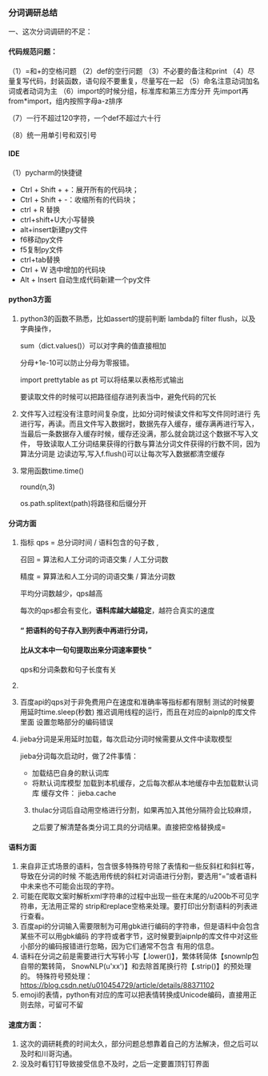 ### 分词调研总结

一、这次分词调研的不足：

#### 代码规范问题：

（1）=和+的空格问题
（2）def的空行问题
（3）不必要的备注和print
（4）尽量复写代码，封装函数，语句段不要重复，尽量写在一起
（5）命名注意动词加名词或者动词为主
（6）import的时候分组，标准库和第三方库分开
先import再 from*import，组内按照字母a-z排序

（7）一行不超过120字符，一个def不超过六十行

（8）统一用单引号和双引号

#### IDE

（1）pycharm的快捷键

- Ctrl + Shift + +：展开所有的代码块；
- Ctrl + Shift + -：收缩所有的代码块；
- ctrl + R  替换
- ctrl+shift+U大小写替换
- alt+insert新建py文件
- f6移动py文件
- f5复制py文件
- ctrl+tab替换
- Ctrl + W	选中增加的代码块
- Alt + Insert	自动生成代码新建一个py文件

#### python3方面

1. python3的函数不熟悉，比如assert的提前判断
   lambda的 filter flush，以及字典操作，

   sum（dict.values()）可以对字典的值直接相加

   分母+1e-10可以防止分母为零报错。

   import prettytable as pt 可以将结果以表格形式输出

   要读取文件的时候可以把路径组存进列表当中，避免代码的冗长

2. 文件写入过程没有注意时间复杂度，比如分词时候读文件和写文件同时进行
   先进行写，再读。而且文件写入数据时，数据先存入缓存，缓存满再进行写入，
   当最后一条数据存入缓存时候，缓存还没满，那么就会跳过这个数据不写入文件，
   导致读取人工分词结果获得的行数与算法分词文件获得的行数不同，因为算法分词是
   边读边写,写入f.flush()可以让每次写入数据都清空缓存

3. 常用函数time.time()

   round(n,3)

   os.path.splitext(path)将路径和后缀分开

#### 分词方面

1. 指标 qps = 总分词时间 / 语料包含的句子数 ,

   召回 = 算法和人工分词的词语交集 / 人工分词数  

   精度 = 算算法和人工分词的词语交集 /  算法分词数

   平均分词数越少，qps越高

   每次的qps都会有变化，**语料库越大越稳定**，越符合真实的速度

   #### “ 把语料的句子存入到列表中再进行分词，

   #### 比从文本中一句句提取出来分词速率要快 ”

   qps和分词条数和句子长度有关

1. 

2. 百度api的qps对于非免费用户在速度和准确率等指标都有限制
   测试的时候要用延时time.sleep(秒数) 推迟调用线程的运行，而且在对应的aipnlp的库文件里面
   设置忽略部分的编码错误

3. jieba分词是采用延时加载，每次启动分词时候需要从文件中读取模型

   jieba分词每次启动时，做了2件事情：

   - 加载结巴自身的默认词库
   - 将默认词库模型 加载到本机缓存，之后每次都从本地缓存中去加载默认词库 缓存文件： jieba.cache

   3. thulac分词后自动用空格进行分割，如果再加入其他分隔符会比较麻烦，

      之后要了解清楚各类分词工具的分词结果。直接把空格替换成=

#### 语料方面

1. 来自非正式场景的语料，包含很多特殊符号除了表情和一些反斜杠和斜杠等，导致在分词的时候
   不能选用传统的斜杠对词语进行分割，要选用“=”或者语料中未来也不可能会出现的字符。
2. 可能在爬取文案时解析xml字符串的过程中出现一些在末尾的/u200b不可见字符串，无法用正常的
   strip和replace空格来处理。要打印出分割语料的列表进行查看。
3. 百度api的分词输入需要限制为可用gbk进行编码的字符串，但是语料中会包含某些不可以用gbk编码
   的字符或者字节，这时候要到aipnlp的库文件中对这些小部分的编码报错进行忽略，因为它们通常不包含
   有用的信息。
4. 语料在分词之前是需要进行大写转小写【.lower()】，繁体转简体【snownlp包自带的繁转简， SnowNLP(u'xx')】和去除首尾换行符【.strip()】的预处理的。
   特殊符号预处理：https://blog.csdn.net/u010454729/article/details/88371102
5. emoji的表情，python有对应的库可以把表情转换成Unicode编码，直接用正则去除，可留可不留

#### 速度方面：

1. 这次的调研耗费的时间太久，部分问题总想靠着自己的方法解决，但之后可以及时和川哥沟通。
2. 没及时看钉钉导致接受信息不及时，之后一定要置顶钉钉界面

